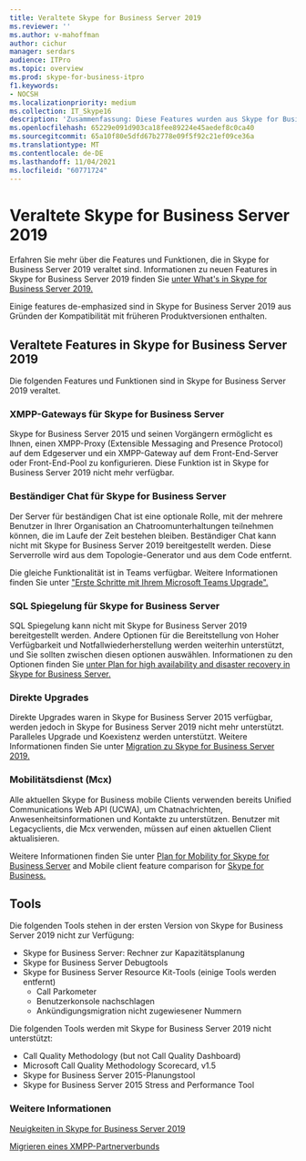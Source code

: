 ```yaml
---
title: Veraltete Skype for Business Server 2019
ms.reviewer: ''
ms.author: v-mahoffman
author: cichur
manager: serdars
audience: ITPro
ms.topic: overview
ms.prod: skype-for-business-itpro
f1.keywords:
- NOCSH
ms.localizationpriority: medium
ms.collection: IT_Skype16
description: 'Zusammenfassung: Diese Features wurden aus Skype for Business Server 2019 entfernt.'
ms.openlocfilehash: 65229e091d903ca18fee89224e45aedef8c0ca40
ms.sourcegitcommit: 65a10f80e5dfd67b2778e09f5f92c21ef09ce36a
ms.translationtype: MT
ms.contentlocale: de-DE
ms.lasthandoff: 11/04/2021
ms.locfileid: "60771724"
---
```

# <a name="whats-deprecated-from-skype-for-business-server-2019"></a>Veraltete Skype for Business Server 2019

Erfahren Sie mehr über die Features und Funktionen, die in Skype for Business Server 2019 veraltet sind. Informationen zu neuen Features in Skype for Business Server 2019 finden Sie [unter What's in Skype for Business Server 2019.](whats-new.md)

Einige features de-emphasized sind in Skype for Business Server 2019 aus Gründen der Kompatibilität mit früheren Produktversionen enthalten.

## <a name="features-deprecated-in-skype-for-business-server-2019"></a>Veraltete Features in Skype for Business Server 2019 

Die folgenden Features und Funktionen sind in Skype for Business Server 2019 veraltet.

### <a name="xmpp-gateways-for-skype-for-business-server"></a>XMPP-Gateways für Skype for Business Server

Skype for Business Server 2015 und seinen Vorgängern ermöglicht es Ihnen, einen XMPP-Proxy (Extensible Messaging and Presence Protocol) auf dem Edgeserver und ein XMPP-Gateway auf dem Front-End-Server oder Front-End-Pool zu konfigurieren. Diese Funktion ist in Skype for Business Server 2019 nicht mehr verfügbar.

### <a name="persistent-chat-for-skype-for-business-server"></a>Beständiger Chat für Skype for Business Server

Der Server für beständigen Chat ist eine optionale Rolle, mit der mehrere Benutzer in Ihrer Organisation an Chatroomunterhaltungen teilnehmen können, die im Laufe der Zeit bestehen bleiben. Beständiger Chat kann nicht mit Skype for Business Server 2019 bereitgestellt werden. Diese Serverrolle wird aus dem Topologie-Generator und aus dem Code entfernt. 

Die gleiche Funktionalität ist in Teams verfügbar. Weitere Informationen finden Sie unter ["Erste Schritte mit Ihrem Microsoft Teams Upgrade".](/microsoftteams/upgrade-start-here)

### <a name="sql-mirroring-for-skype-for-business-server"></a>SQL Spiegelung für Skype for Business Server

SQL Spiegelung kann nicht mit Skype for Business Server 2019 bereitgestellt werden. Andere Optionen für die Bereitstellung von Hoher Verfügbarkeit und Notfallwiederherstellung werden weiterhin unterstützt, und Sie sollten zwischen diesen optionen auswählen. Informationen zu den Optionen finden Sie [unter Plan for high availability and disaster recovery in Skype for Business Server.](../SfbServer/plan-your-deployment/high-availability-and-disaster-recovery/high-availability-and-disaster-recovery.md)

### <a name="in-place-upgrades"></a>Direkte Upgrades 

Direkte Upgrades waren in Skype for Business Server 2015 verfügbar, werden jedoch in Skype for Business Server 2019 nicht mehr unterstützt. Paralleles Upgrade und Koexistenz werden unterstützt. Weitere Informationen finden Sie unter [Migration zu Skype for Business Server 2019.](migration/migration-to-skype-for-business-server-2019.md)

### <a name="mobility-service-mcx"></a>Mobilitätsdienst (Mcx)

Alle aktuellen Skype for Business mobile Clients verwenden bereits Unified Communications Web API (UCWA), um Chatnachrichten, Anwesenheitsinformationen und Kontakte zu unterstützen. Benutzer mit Legacyclients, die Mcx verwenden, müssen auf einen aktuellen Client aktualisieren.

Weitere Informationen finden Sie unter [Plan for Mobility for Skype for Business Server](../SfbServer/plan-your-deployment/mobility.md) and Mobile client feature comparison for [Skype for Business.](../SfbServer/plan-your-deployment/clients-and-devices/mobile-feature-comparison.md)

## <a name="tools"></a>Tools

Die folgenden Tools stehen in der ersten Version von Skype for Business Server 2019 nicht zur Verfügung:

- Skype for Business Server: Rechner zur Kapazitätsplanung
- Skype for Business Server Debugtools
- Skype for Business Server Resource Kit-Tools (einige Tools werden entfernt)
    - Call Parkometer
    - Benutzerkonsole nachschlagen
    - Ankündigungsmigration nicht zugewiesener Nummern

Die folgenden Tools werden mit Skype for Business Server 2019 nicht unterstützt:

- Call Quality Methodology (but not Call Quality Dashboard)
- Microsoft Call Quality Methodology Scorecard, v1.5
- Skype for Business Server 2015-Planungstool
- Skype for Business Server 2015 Stress and Performance Tool

### <a name="see-also"></a>Weitere Informationen

[Neuigkeiten in Skype for Business Server 2019](whats-new.md)

[Migrieren eines XMPP-Partnerverbunds](migration/migrating-xmpp-federation.md)
